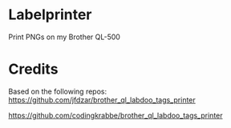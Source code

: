 # Labelprinter
Print PNGs on my Brother QL-500

# Credits
Based on the following repos:
https://github.com/jfdzar/brother_ql_labdoo_tags_printer

https://github.com/codingkrabbe/brother_ql_labdoo_tags_printer
